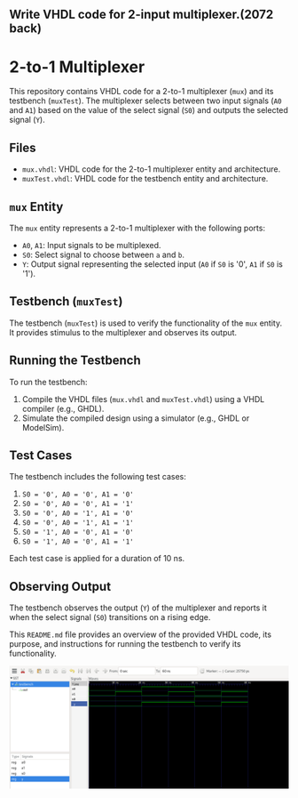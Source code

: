 ## Write VHDL code for 2-input multiplexer.(2072 back)

# 2-to-1 Multiplexer

This repository contains VHDL code for a 2-to-1 multiplexer (`mux`) and its testbench (`muxTest`). The multiplexer selects between two input signals (`A0` and `A1`) based on the value of the select signal (`S0`) and outputs the selected signal (`Y`).

## Files

- `mux.vhdl`: VHDL code for the 2-to-1 multiplexer entity and architecture.
- `muxTest.vhdl`: VHDL code for the testbench entity and architecture.

## `mux` Entity

The `mux` entity represents a 2-to-1 multiplexer with the following ports:

- `A0`, `A1`: Input signals to be multiplexed.
- `S0`: Select signal to choose between `a` and `b`.
- `Y`: Output signal representing the selected input (`A0` if `S0` is '0', `A1` if `S0` is '1').

## Testbench (`muxTest`)

The testbench (`muxTest`) is used to verify the functionality of the `mux` entity. It provides stimulus to the multiplexer and observes its output.

## Running the Testbench

To run the testbench:

1. Compile the VHDL files (`mux.vhdl` and `muxTest.vhdl`) using a VHDL compiler (e.g., GHDL).
2. Simulate the compiled design using a simulator (e.g., GHDL or ModelSim).

## Test Cases

The testbench includes the following test cases:

1. `S0 = '0', A0 = '0', A1 = '0'`
2. `S0 = '0', A0 = '0', A1 = '1'`
3. `S0 = '0', A0 = '1', A1 = '0'`
4. `S0 = '0', A0 = '1', A1 = '1'`
5. `S0 = '1', A0 = '0', A1 = '0'`
6. `S0 = '1', A0 = '0', A1 = '1'`

Each test case is applied for a duration of 10 ns.

## Observing Output

The testbench observes the output (`Y`) of the multiplexer and reports it when the select signal (`S0`) transitions on a rising edge.


This `README.md` file provides an overview of the provided VHDL code, its purpose, and instructions for running the testbench to verify its functionality.

![Simulation Results](https://github.com/airbender117/VHDLxEmbeddedSystem/blob/main/2_1_MUX/2_1_MUX.png "Simulation Results")

